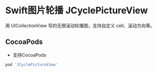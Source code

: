 # Swift图片轮播 JCyclePictureView
用 UICollectionView 写的无限滚动轮播图，支持自定义 cell、滚动方向等。

## CocoaPods

* 支持CocoaPods
 
```ruby
pod 'JCyclePictureView' 
```
<!--注意：在pod install的时候，比较慢(可能网速问题)，如果在pod update的时候就比较快了，此无解。-->
